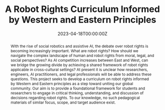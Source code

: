 ---
title: "A Robot Rights Curriculum Informed by Western and Eastern Principles"
authors:
- admin
date: "2023-04-18T00:00:00Z"
doi: ""

# Schedule page publish date (NOT publication's date).
publishDate: "2017-01-01T00:00:00Z"

# Publication type.
# Legend: 0 = Uncategorized; 1 = Conference paper; 2 = Journal article;
# 3 = Preprint / Working Paper; 4 = Report; 5 = Book; 6 = Book section;
# 7 = Thesis; 8 = Patent
publication_types: ["9"]

# Publication name and optional abbreviated publication name.
publication: "*MIT Social and Ethical Responsibilities of Computing Symposium*"
publication_short: "*MIT Social and Ethical Responsibilities of Computing Symposium*"

abstract: "With the rise of social robotics and assistive AI, the debate over robot rights is becoming increasingly important. What are robot rights? How should we navigate the complex landscape of human and robot rights from moral, legal, and social perspectives? As AI competition increases between East and West, can we bridge the growing divide by achieving a shared framework of robot rights applicable in cross-cultural settings? At present it is unclear how researchers, engineers, AI practitioners, and legal professionals will be able to address these questions. This project seeks to develop a curriculum on robot rights informed by Western and Eastern principles as a step toward uniting our global community. Our aim is to provide a foundational framework for students and researchers to engage in critical thinking, understanding, and discussion of decisions regarding robot rights. To our knowledge, no such pedagogical materials of similar focus, scope, and target audience exist."

# Summary. An optional shortened abstract.
summary: 'A robot rights curriculum that constructs and works through a foundational framework to engage in critical thinking, understanding, and discussion of decisions regarding robot rights. Cultivates understanding of the robot rights debate as informed by Western and Eastern principles as a step toward filling existing gaps in knowledge and discourse and uniting the global community.'


#tags:
#- AI ethics
featured: false

# Optional external URL for project (replaces project detail page).
external_link: 'https://robotrights.webflow.io/'

links:
- name: Abstract
  text: test
  # url: http://example.org
url_pdf: ''
url_code: ''
url_dataset: ''
url_poster: 'https://github.com/pybeebee/phd-website-2/tree/main/content/publication-old/23-RR/RRPoster_Final.pdf'
url_project: ''
url_slides: ''
url_source: ''
url_video: ''

# Featured image
# To use, add an image named `featured.jpg/png` to your page's folder. 
image:
  caption: ''
  focal_point: ""
  preview_only: false

# Associated Projects (optional).
#   Associate this publication with one or more of your projects.
#   Simply enter your project's folder or file name without extension.
#   E.g. `internal-project` references `content/project/internal-project/index.md`.
#   Otherwise, set `projects: []`.
#projects:
#- internal-project

# Slides (optional).
#   Associate this publication with Markdown slides.
#   Simply enter your slide deck's filename without extension.
#   E.g. `slides: "example"` references `content/slides/example/index.md`.
#   Otherwise, set `slides: ""`.
slides: ""
---